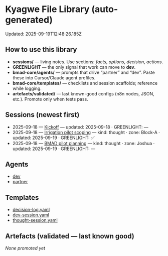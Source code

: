 # Kyagwe File Library (auto-generated)
Updated: 2025-09-19T12:48:26.185Z

## How to use this library
- **sessions/** — living notes. Use sections: *facts*, *options*, *decision*, *actions*.
- **GREENLIGHT** — the only signal that work can move to **dev**.
- **bmad-core/agents/** — prompts that drive “partner” and “dev”. Paste these into Cursor/Claude agent profiles.
- **bmad-core/templates/** — checklists and session scaffolds; reference while logging.
- **artefacts/validated/** — last known-good configs (n8n nodes, JSON, etc.). Promote only when tests pass.

## Sessions (newest first)
- 2025-09-18 — [Kickoff](docs/sessions/2025-09-18--kickoff.md) — updated: 2025-09-18 · GREENLIGHT: —
- 2025-09-18 — [Irrigation pilot scoping](docs/sessions/2025-09-18--irrigation-pilot-scoping.md) — kind: thought · zone: Block-A · updated: 2025-09-19 · GREENLIGHT: ✅
- 2025-09-18 — [BMAD pilot planning](docs/sessions/2025-09-18--bmad-pilot-planning.md) — kind: thought · zone: Joshua · updated: 2025-09-19 · GREENLIGHT: —

## Agents
- [dev](bmad-core/agents/dev.md)
- [partner](bmad-core/agents/partner.md)

## Templates
- [decision-log.yaml](bmad-core/templates/decision-log.yaml)
- [dev-session.yaml](bmad-core/templates/dev-session.yaml)
- [thought-session.yaml](bmad-core/templates/thought-session.yaml)

## Artefacts (validated — last known good)
_None promoted yet_
